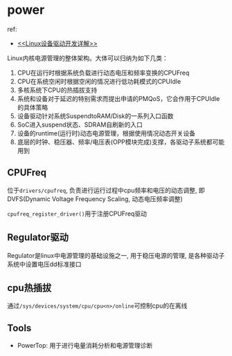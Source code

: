 # power
ref:
- [<<Linux设备驱动开发详解>>]()

Linux内核电源管理的整体架构。大体可以归纳为如下几类：
1. CPU在运行时根据系统负载进行动态电压和频率变换的CPUFreq
2. CPU在系统空闲时根据空闲的情况进行低功耗模式的CPUIdle
3. 多核系统下CPU的热插拔支持
4. 系统和设备对于延迟的特别需求而提出申请的PMQoS，它会作用于CPUIdle的具体策略
5. 设备驱动针对系统SuspendtoRAM/Disk的一系列入口函数
6. SoC进入suspend状态、SDRAM自刷新的入口
7. 设备的runtime(运行时)动态电源管理，根据使用情况动态开关设备
8. 底层的时钟、稳压器、频率/电压表(OPP模块完成)支撑，各驱动子系统都可能用到

## CPUFreq
位于`drivers/cpufreq`, 负责进行运行过程中cpu频率和电压的动态调整, 即DVFS(Dynamic Voltage Frequency Scaling, 动态电压频率调整)

`cpufreq_register_driver()`用于注册CPUFreq驱动

## Regulator驱动
Regulator是linux中电源管理的基础设施之一, 用于稳压电源的管理, 是各种驱动子系统中设置电压dd标准接口

## cpu热插拔
通过`/sys/devices/system/cpu/cpu<n>/online`可控制cpu的在离线

## Tools
- PowerTop: 用于进行电量消耗分析和电源管理诊断
